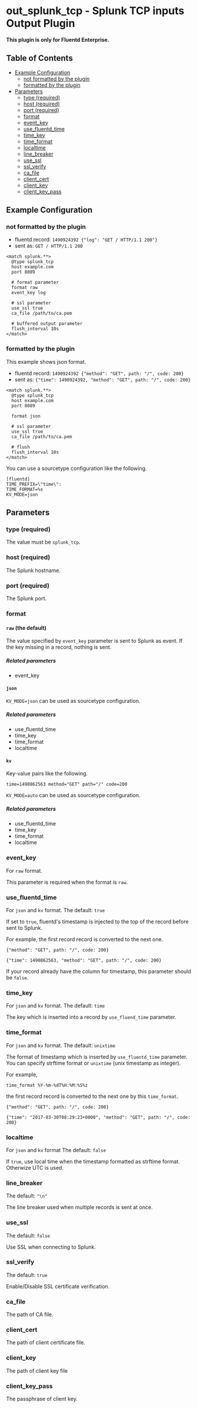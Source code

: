 # out_splunk_tcp - Splunk TCP inputs Output Plugin

**This plugin is only for Fluentd Enterprise.**

## Table of Contents

* [Example Configuration](#example-configuration)
   * [not formatted by the plugin](#not-formatted-by-the-plugin)
   * [formatted by the plugin](#formatted-by-the-plugin)
* [Parameters](#parameters)
   * [type (required)](#type-required)
   * [host (required)](#host-required)
   * [port (required)](#port-required)
   * [format](#format)
   * [event_key](#event_key)
   * [use_fluentd_time](#use_fluentd_time)
   * [time_key](#time_key)
   * [time_format](#time_format)
   * [localtime](#localtime)
   * [line_breaker](#line_breaker)
   * [use_ssl](#use_ssl)
   * [ssl_verify](#ssl_verify)
   * [ca_file](#ca_file)
   * [client_cert](#client_cert)
   * [client_key](#client_key)
   * [client_key_pass](#client_key_pass)

## Example Configuration

### not formatted by the plugin

* fluentd record: `1490924392 {"log": "GET / HTTP/1.1 200"}`
* sent as: `GET / HTTP/1.1 200`


```
<match splunk.**>
  @type splunk_tcp
  host example.com
  port 8089

  # format parameter
  format raw
  event_key log

  # ssl parameter
  use_ssl true
  ca_file /path/to/ca.pem

  # buffered output parameter
  flush_interval 10s
</match>
```

### formatted by the plugin

This example shows json format.

* fluentd record: `1490924392 {"method": "GET", path: "/", code: 200}`
* sent as: `{"time": 1490924392, "method": "GET", path: "/", code: 200}`

```
<match splunk.**>
  @type splunk_tcp
  host example.com
  port 8089

  format json

  # ssl parameter
  use_ssl true
  ca_file /path/to/ca.pem

  # flush
  flush_interval 10s
</match>
```

You can use a sourcetype configuration like the following.

```
[fluentd]
TIME_PREFIX=\"time\":
TIME_FORMAT=%s
KV_MODE=json
```

## Parameters

### type (required)

The value must be `splunk_tcp`.

### host (required)

The Splunk hostname.

### port (required)

The Splunk port.

### format

#### `raw` (the default)

The value specified by `event_key` parameter is sent to Splunk as event.
If the key missing in a record, nothing is sent. 

##### Related parameters
* event_key 

#### `json`

`KV_MODE=json` can be used as sourcetype configuration.

##### Related parameters
* use_fluentd_time
* time_key
* time_format
* localtime

#### `kv`

Key-value pairs like the following.

```
time=1490862563 method="GET" path="/" code=200
```

`KV_MODE=auto` can be used as sourcetype configuration.

##### Related parameters
* use_fluentd_time
* time_key
* time_format
* localtime

### event_key

For `raw` format.

This parameter is required when the format is `raw`.

### use_fluentd_time

For `json` and `kv` format.
The default: `true`

If set to `true`, fluentd's timestamp is injected to the top of the record before sent to Splunk.

For example, the first record record is converted to the next one.

```
{"method": "GET", path: "/", code: 200}
```

```
{"time": 1490862563, "method": "GET", path: "/", code: 200}
```

If your record already have the column for timestamp, this parameter should be `false`.

### time_key

For `json` and `kv` format.
The default: `time`

The key which is inserted into a record by `use_fluend_time` parameter.

### time_format

For `json` and `kv` format.
The default: `unixtime`

The format of timestamp which is inserted by `use_fluentd_time` parameter.
You can specify strftime format or `unixtime` (unix timestamp as integer).

For example, 

```
time_format %Y-%m-%dT%H:%M:%S%z
```

the first record record is converted to the next one by this `time_format`.

```
{"method": "GET", path: "/", code: 200}
```

```
{"time": "2017-03-30T08:29:23+0000", "method": "GET", path: "/", code: 200}
```

### localtime

For `json` and `kv` format
The default: `false`

If `true`, use local time when the timestamp formatted as strftime format. Otherwize UTC is used.

### line_breaker

The default: `"\n"`

The line breaker used when multiple records is sent at once.

### use_ssl

The default: `false`

Use SSL when connecting to Splunk.

### ssl_verify

The default: `true`

Enable/Disable SSL certificate verification.

### ca_file

The path of CA file.

### client_cert

The path of client certificate file.

### client_key

The path of client key file

### client_key_pass

The passphrase of client key.
